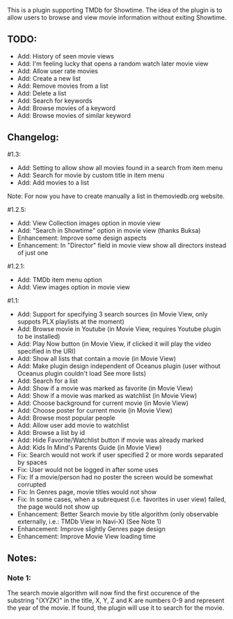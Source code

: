 This is a plugin supporting TMDb for Showtime. The idea of the plugin is to allow users to browse and view movie information without exiting Showtime.

## TODO:
- Add: History of seen movie views
- Add: I'm feeling lucky that opens a random watch later movie view
- Add: Allow user rate movies
- Add: Create a new list
- Add: Remove movies from a list
- Add: Delete a list
- Add: Search for keywords
- Add: Browse movies of a keyword
- Add: Browse movies of similar keyword

## Changelog:
#1.3:
- Add: Setting to allow show all movies found in a search from item menu
- Add: Search for movie by custom title in item menu
- Add: Add movies to a list

Note: For now you have to create manually a list in themoviedb.org website.

#1.2.5:
- Add: View Collection images option in movie view
- Add: "Search in Showtime" option in movie view (thanks Buksa)
- Enhancement: Improve some design aspects
- Enhancement: In "Director" field in movie view show all directors instead of just one

#1.2.1:
- Add: TMDb item menu option
- Add: View images option in movie view

#1.1:
- Add: Support for specifying 3 search sources (in Movie View, only suppots PLX playlists at the moment)
- Add: Browse movie in Youtube (in Movie View, requires Youtube plugin to be installed)
- Add: Play Now button (in Movie View, if clicked it will play the video specified in the URI)
- Add: Show all lists that contain a movie (in Movie View)
- Add: Make plugin design independent of Oceanus plugin (user without Oceanus plugin couldn't load See more lists)
- Add: Search for a list
- Add: Show if a movie was marked as favorite (in Movie View)
- Add: Show if a movie was marked as watchlist (in Movie View)
- Add: Choose background for current movie (in Movie View)
- Add: Choose poster for current movie (in Movie View)
- Add: Browse most popular people
- Add: Allow user add movie to watchlist
- Add: Browse a list by id
- Add: Hide Favorite/Watchlist button if movie was already marked
- Add: Kids In Mind's Parents Guide (in Movie View)
- Fix: Search would not work if user specified 2 or more words separated by spaces
- Fix: User would not be logged in after some uses
- Fix: If a movie/person had no poster the screen would be somewhat corrupted
- Fix: In Genres page, movie titles would not show
- Fix: In some cases, when a subrequest (i.e. favorites in user view) failed, the page would not show up
- Enhancement: Better Search movie by title algorithm (only observable externally, i.e.: TMDb View in Navi-X) (See Note 1)
- Enhancement: Improve slightly Genres page design
- Enhancement: Improve Movie View loading time

## Notes:
### Note 1:
The search movie algorithm will now find the first occurence of the substring "(XYZK)" in the title, X, Y, Z and K are numbers 0-9 and represent the year of the movie. If found, the plugin will use it to search for the movie.